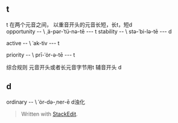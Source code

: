 ## t
t 在两个元音之间， 以重音开头的元音长短，长t，短d     
opportunity -- \ ˌä-pər-ˈtü-nə-tē  --- t
stability -- \ stə-ˈbi-lə-tē --- d
 

active -- \ ˈak-tiv --- t

priority -- \ prī-ˈȯr-ə-tē --- t

综合规则 元音开头或者长元音字节用t
辅音开头 d

## d
ordinary -- \ ˈȯr-də-ˌner-ē d浊化

> Written with [StackEdit](https://stackedit.io/).
<!--stackedit_data:
eyJoaXN0b3J5IjpbLTQxMjczMzU4NywtMTU0NjE0MjM2LDE3NT
cxMDM5ODMsNjA5Njc1NzE5LDE1ODY3OTUxMTZdfQ==
-->